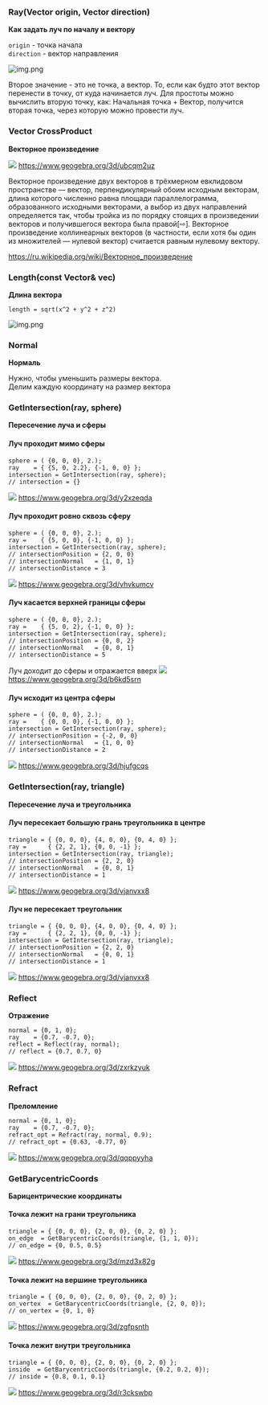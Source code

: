 ### Ray(Vector origin, Vector direction)
**Как задать луч по началу и вектору**  

`origin` - точка начала  
`direction` - вектор направления  

![img.png](assets/ray-set-with-dot-and-vector.jpg)

Второе значение - это не точка, а вектор.
То, если как будто этот вектор перенести в точку, от куда начинается луч.
Для простоты можно вычислить вторую точку, как: Начальная точка + Вектор, получится вторая точка, через которую можно провести луч.

### Vector CrossProduct
**Векторное произведение**

![](assets/vector-cross-product.jpg)
https://www.geogebra.org/3d/ubcqm2uz

Векторное произведение двух векторов в трёхмерном евклидовом пространстве — вектор, перпендикулярный обоим исходным векторам, длина которого численно равна площади параллелограмма, образованного исходными векторами, а выбор из двух направлений определяется так, чтобы тройка из по порядку стоящих в произведении векторов и получившегося вектора была правой[⇨]. Векторное произведение коллинеарных векторов (в частности, если хотя бы один из множителей — нулевой вектор) считается равным нулевому вектору.

https://ru.wikipedia.org/wiki/Векторное_произведение

### Length(const Vector& vec)
**Длина вектора**

`length = sqrt(x^2 + y^2 + z^2)` 

![img.png](assets/vector-length.jpg)

### Normal
**Нормаль**

Нужно, чтобы уменьшить размеры вектора.  
Делим каждую координату на размер вектора

### GetIntersection(ray, sphere)
**Пересечение луча и сферы**

#### Луч проходит мимо сферы
```
sphere = ( {0, 0, 0}, 2.);
ray    = { {5, 0, 2.2}, {-1, 0, 0} };
intersection = GetIntersection(ray, sphere);
// intersection = {}
```
![](assets/intersection-ray-with-sphere-1.jpg)
https://www.geogebra.org/3d/y2xzeqda

#### Луч проходит ровно сквозь сферу
```
sphere = ( {0, 0, 0}, 2.);
ray =    { {5, 0, 0}, {-1, 0, 0} };
intersection = GetIntersection(ray, sphere);
// intersectionPosition = {2, 0, 0}
// intersectionNormal   = {1, 0, 1}
// intersectionDistance = 3
```
![](assets/intersection-ray-with-sphere-2.jpg)
https://www.geogebra.org/3d/vhvkumcv

#### Луч касается верхней границы сферы
```
sphere = ( {0, 0, 0}, 2.);
ray =    { {5, 0, 2}, {-1, 0, 0} };
intersection = GetIntersection(ray, sphere);
// intersectionPosition = {0, 0, 2}
// intersectionNormal   = {0, 0, 1}
// intersectionDistance = 5
```
Луч доходит до сферы и отражается вверх
![](assets/intersection-ray-with-sphere-3.jpg)
https://www.geogebra.org/3d/b6kd5srn

#### Луч исходит из центра сферы
```
sphere = ( {0, 0, 0}, 2.);
ray =    { {0, 0, 0}, {-1, 0, 0} };
intersection = GetIntersection(ray, sphere);
// intersectionPosition = {-2, 0, 0}
// intersectionNormal   = {1, 0, 0}
// intersectionDistance = 2
```
![](assets/intersection-ray-with-sphere-4.jpg)
https://www.geogebra.org/3d/hjufgcqs

### GetIntersection(ray, triangle)
**Пересечение луча и треугольника**

#### Луч пересекает большую грань треугольника в центре 
```
triangle = { {0, 0, 0}, {4, 0, 0}, {0, 4, 0} };
ray =      { {2, 2, 1}, {0, 0, -1} };
intersection = GetIntersection(ray, triangle);
// intersectionPosition = {2, 2, 0}
// intersectionNormal   = {0, 0, 1}
// intersectionDistance = 1
```
![](assets/intersection-ray-with-triagnle-1.jpg)
https://www.geogebra.org/3d/vjanvxx8

#### Луч не пересекает треугольник
```
triangle = { {0, 0, 0}, {4, 0, 0}, {0, 4, 0} };
ray =      { {2, 2, 1}, {0, 0, -1} };
intersection = GetIntersection(ray, triangle);
// intersectionPosition = {2, 2, 0}
// intersectionNormal   = {0, 0, 1}
// intersectionDistance = 1
```
![](assets/intersection-ray-with-triagnle-2.jpg)
https://www.geogebra.org/3d/vjanvxx8

### Reflect
**Отражение**

```
normal = {0, 1, 0};
ray    = {0.7, -0.7, 0};
reflect = Reflect(ray, normal);
// reflect = {0.7, 0.7, 0}
```
![](assets/reflect.jpg)
https://www.geogebra.org/3d/zxrkzyuk

### Refract
**Преломление**

```
normal = {0, 1, 0};
ray    = {0.7, -0.7, 0};
refract_opt = Refract(ray, normal, 0.9);
// refract_opt = {0.63, -0.77, 0}
```
![](assets/refract.jpg)
https://www.geogebra.org/3d/qqppyyha

### GetBarycentricCoords
**Барицентрические координаты**

#### Точка лежит на грани треугольника
```
triangle = { {0, 0, 0}, {2, 0, 0}, {0, 2, 0} };
on_edge  = GetBarycentricCoords(triangle, {1, 1, 0});
// on_edge = {0, 0.5, 0.5}
```
![](assets/barycentric-coords-1.jpg)
https://www.geogebra.org/3d/mzd3x82g

#### Точка лежит на вершине треугольника
```
triangle = { {0, 0, 0}, {2, 0, 0}, {0, 2, 0} };
on_vertex  = GetBarycentricCoords(triangle, {2, 0, 0});
// on_vertex = {0, 1, 0}
```
![](assets/barycentric-coords-2.jpg)
https://www.geogebra.org/3d/zgfpsnth

#### Точка лежит внутри треугольника
```
triangle = { {0, 0, 0}, {2, 0, 0}, {0, 2, 0} };
inside  = GetBarycentricCoords(triangle, {0.2, 0.2, 0});
// inside = {0.8, 0.1, 0.1}
```
![](assets/barycentric-coords-3.jpg)
https://www.geogebra.org/3d/r3ckswbp

